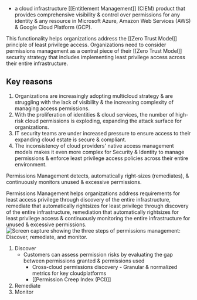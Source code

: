 - a cloud infrastructure [[Entitlement Management]] (CIEM) product that provides comprehensive visibility & control over permissions for any identity & any resource in Microsoft Azure, Amazon Web Services (AWS) & Google Cloud Platform (GCP).

This functionality helps organizations address the [[Zero Trust Model]] principle of least privilege access. Organizations need to consider permissions management as a central piece of their [[Zero Trust Model]] security strategy that includes implementing least privilege access across their entire infrastructure.
## Key reasons
1. Organizations are increasingly adopting multicloud strategy & are struggling with the lack of visibility & the increasing complexity of managing access permissions.
2. With the proliferation of identities & cloud services, the number of high-risk cloud permissions is exploding, expanding the attack surface for organizations.
3. IT security teams are under increased pressure to ensure access to their expanding cloud estate is secure & compliant.
4. The inconsistency of cloud providers' native access management models makes it even more complex for Security & Identity to manage permissions & enforce least privilege access policies across their entire environment.

Permissions Management detects, automatically right-sizes (remediates), & continuously monitors unused & excessive permissions.

Permissions Management helps organizations address requirements for least access privilege through discovery of the entire infrastructure, remediate that automatically rightsizes for least privilege through discovery of the entire infrastructure, remediation that automatically rightsizes for least privilege access & continuously monitoring the entire infrastructure for unused & excessive permissions.![Screen capture showing the three steps of permissions management: Discover, remediate, and monitor.](https://learn.microsoft.com/en-us/training/wwl-sci/describe-identity-protection-governance-capabilities/media/discover-remediate-monitor.png)
1. Discover
	- Customers can assess permission risks by evaluating the gap between permissions granted & permissions used
		- Cross-cloud permissions discovery - Granular & normalized metrics for key cloudplatforms
		- [[Permission Creep Index (PCI)]]
1. Remediate
2. Monitor